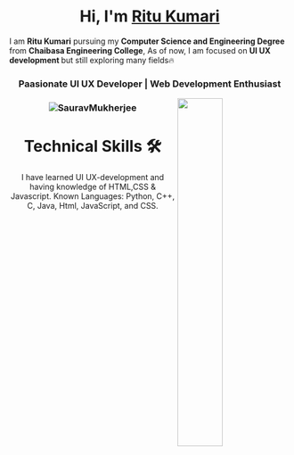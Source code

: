 <h1 align="center" >Hi, I'm <a href="" target="_blank"> Ritu Kumari </a></h1>
I am <b>Ritu Kumari</b> pursuing my <b>Computer Science and Engineering Degree</b> from <b>Chaibasa Engineering College</b>, As of now, I am focused on <b>UI UX development </b> but still exploring many fields🔥
<h3 align="center"> Paasionate UI UX Developer | Web Development Enthusiast  </h3>
<img width="40%" align="right"   src="https://miro.medium.com/max/850/0*7Q3yvSIv_t0ioJ-Z.gif" >

<h3><p align="center"> <img src="https://komarev.com/ghpvc/?username=nageshmandal&label=Profile%20views&color=0e75b6&style=flat" alt="SauravMukherjee" /> </p></h3>
   <div align="center">

<h1>Technical Skills 🛠</h1>
   
I have learned UI UX-development and having knowledge of HTML,CSS & Javascript.
 Known Languages: Python, C++, C, Java, Html, JavaScript, and CSS.
